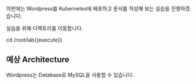이번에는 Wordpress를 Kubernetes에 배포하고 문서를 작성해 보는 실습을 진행하겠습니다.

실습을 위해 디렉토리를 이동합니다.

cd /root/lab{{execute}}

## 예상 Architecture

Wordpress는 Database로 MySQL을 사용할 수 있습니다.

